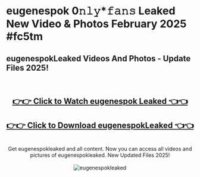 # eugenespok 0𝚗𝚕𝚢*𝚏𝚊𝚗𝚜 Leaked New Video & Photos February 2025 #fc5tm

<h2>eugenespokLeaked Videos And Photos - Update Files 2025!</h2>
<br>
<div align="center">
<h2><a href="https://mediaupload.pro?title=eugenespok&ref=11F" rel="nofollow">👉👉 Click to Watch eugenespok Leaked 👈👈</a></h2>
<h2><a href="https://mediaupload.pro?title=eugenespok&ref=11F" rel="nofollow">👉👉 Click to Download eugenespokLeaked 👈👈</a></h2>
<br>
Get eugenespokleaked and all content. Now you can access all videos and pictures of eugenespokleaked. New Updated Files 2025!
<br>
<br>
<a href="https://mediaupload.pro?title=eugenespok&ref=11F" rel="nofollow" data-target="animated-image.originalLink"><img src="https://i.ibb.co/Gkj2r4b/banner.png" alt="eugenespokleaked" style="max-width: 100%; display: inline-block;" data-target="animated-image.originalImage"></a>
</div>
<br>

